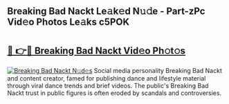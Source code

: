 ## Breaking Bad Nackt Le𝚊k𝚎d N𝚞𝚍e - Part-zPc Vid𝚎o Photos Le𝚊ks c5POK

# <h2><a href="http://fb4vaf.evod.top/?m=Breaking+Bad+Nackt">🔗 👉🔴 Breaking Bad Nackt Vid𝚎o Ph𝚘t𝚘s</a></h2>

[![Breaking Bad Nackt N𝚞d𝚎s](https://i.imgur.com/8V9OHl7.gif)](http://fb4vaf.evod.top/?m=Breaking+Bad+Nackt)
Social media personality Breaking Bad Nackt and content creator, famed for publishing dance and lifestyle material through viral dance trends and brief videos. The public's Breaking Bad Nackt trust in public figures is often eroded by scandals and controversies. 
